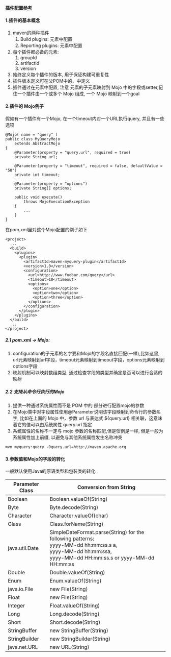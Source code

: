 #### [插件配置参考](https://maven.apache.org/guides/mini/guide-configuring-plugins.html)

#### 1.插件的基本概念
1. maven的两种插件
    1. Build plugins: <build/>元素中配置
    2. Reporting plugins:  <reporting/>元素中配置
2. 每个插件都必备的元素:
    1. groupId
    2. artifactId
    3. version
3. 始终定义每个插件的版本, 用于保证构建可重复性
4. 插件版本定义可在父POM中的<build><pluginManagement/></build>、<reporting><plugins/></reporting>中定义
5. 插件通过在<configuration>元素中配置, 注意<configuration> 元素的子元素映射到 Mojo 中的字段或setter,记住一个插件由一个或多个 Mojo 组成,
   一个 Mojo 映射到一个goal
#### 2.插件的 Mojo例子
假如有一个插件有一个Mojo, 在一个timeout内对一个URL执行query, 并且有一些选项
```
@Mojo( name = "query" )
public class MyQueryMojo
    extends AbstractMojo
{
    @Parameter(property = "query.url", required = true)
    private String url;
 
    @Parameter(property = "timeout", required = false, defaultValue = "50")
    private int timeout;
 
    @Parameter(property = "options")
    private String[] options;
 
    public void execute()
        throws MojoExecutionException
    {
        ...
    }
}
```
在pom.xml里对这个Mojo配置的例子如下
``` 
<project>
  ...
  <build>
    <plugins>
      <plugin>
        <artifactId>maven-myquery-plugin</artifactId>
        <version>1.0</version>
        <configuration>
          <url>http://www.foobar.com/query</url>
          <timeout>10</timeout>
          <options>
            <option>one</option>
            <option>two</option>
            <option>three</option>
          </options>
        </configuration>
      </plugin>
    </plugins>
  </build>
  ...
</project>
```
##### 2.1 pom.xml -> Mojo:
1. configuration的子元素的名字要和Mojo的字段名直接匹配(一样),比如这里,
   url元素映射到url字段，timeout元素映射到timeout字段，options元素映射到options字段
2. 映射机制可以映射数组类型, 通过检查字段的类型并确定是否可以进行合适的映射
##### 2.2 支持从命令行执行的Mojo
1. 提供一种通过系统属性而不是 POM 中的 <configuration> 部分进行配置mojo的参数
2. 在Mojo类中对字段属性使用@Parameter说明该字段映射到命令行的参数名字,
   比如在上面的 Mojo 中，参数 url 与表达式 ${query.url} 相关联，这意味着它的值可以由系统属性 query.url 指定
3. 系统属性的名称不一定与 mojo 参数的名称匹配,但是惯例是一样, 但是一般为系统属性加上前缀, 以避免与其他系统属性发生名称冲突
```
mvn myquery:query -Dquery.url=http://maven.apache.org
```
#### 3.参数值和Mojo的字段的转化
一般默认使用Java的原语类型和包装类的转化

| Parameter Class | Conversion from String                                                                                                                                                |
|-----------------|-----------------------------------------------------------------------------------------------------------------------------------------------------------------------|
| Boolean         | Boolean.valueOf(String)                                                                                                                                               |
| Byte            | Byte.decode(String)                                                                                                                                                   |
| Character       | Character.valueOf(char)                                                                                                                                               |
| Class           | 	Class.forName(String)                                                                                                                                                |
| java.util.Date  | SimpleDateFormat.parse(String) for the following patterns: <br/>yyyy-MM-dd hh:mm:ss.s a, <br/>yyyy-MM-dd hh:mm:ssa, <br/>yyyy-MM-dd HH:mm:ss.s or yyyy-MM-dd HH:mm:ss |
| Double          | Double.valueOf(String)                                                                                                                                                |
| Enum            | 	Enum.valueOf(String)                                                                                                                                                 |
| java.io.File    | new File(String)                                                                                                                                                      |
| Float           | new File(String)                                                                                                                                                      |
| Integer         | Float.valueOf(String)                                                                                                                                                 |
| Long            | Long.decode(String)                                                                                                                                                   |
| Short           | Short.decode(String)                                                                                                                                                  |
| StringBuffer    | new StringBuffer(String)                                                                                                                                              |
| StringBuilder   | 	new StringBuilder(String)                                                                                                                                            |
| java.net.URL    | new URL(String)                                                                                                                                                       |

